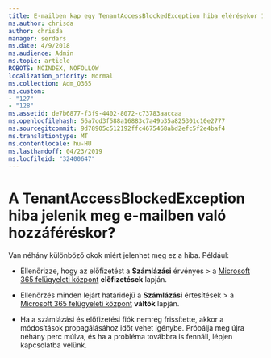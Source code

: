```yaml
---
title: E-mailben kap egy TenantAccessBlockedException hiba elérésekor 127?
ms.author: chrisda
author: chrisda
manager: serdars
ms.date: 4/9/2018
ms.audience: Admin
ms.topic: article
ROBOTS: NOINDEX, NOFOLLOW
localization_priority: Normal
ms.collection: Adm_O365
ms.custom:
- "127"
- "128"
ms.assetid: de7b6877-f3f9-4402-8072-c73783aaccaa
ms.openlocfilehash: 56a7cd3f588a16883c7a49b35a825301c10e2777
ms.sourcegitcommit: 9d78905c512192ffc4675468abd2efc5f2e4baf4
ms.translationtype: MT
ms.contentlocale: hu-HU
ms.lasthandoff: 04/23/2019
ms.locfileid: "32400647"
---
```

# <a name="getting-a-tenantaccessblockedexception-error-when-accessing-email"></a>A TenantAccessBlockedException hiba jelenik meg e-mailben való hozzáféréskor?

Van néhány különböző okok miért jelenhet meg ez a hiba. Például:

- Ellenőrizze, hogy az előfizetést a **Számlázási** érvényes \> a [Microsoft 365 felügyeleti központ](https://portal.office.com/adminportal/home#/subscriptions) **előfizetések** lapján.

- Ellenőrzés minden lejárt határidejű a **Számlázási** értesítések \> a [Microsoft 365 felügyeleti központ](https://portal.office.com/adminportal/home#/billoverview) **váltók** lapján.

- Ha a számlázási és előfizetési fiók nemrég frissítette, akkor a módosítások propagálásához időt vehet igénybe. Próbálja meg újra néhány perc múlva, és ha a probléma továbbra is fennáll, lépjen kapcsolatba velünk.
